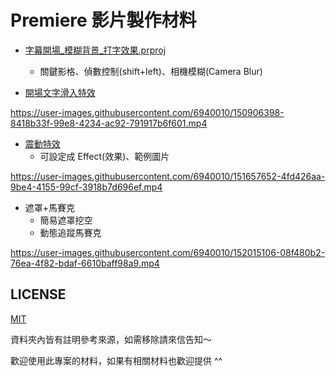 # Premiere 影片製作材料

- [字幕開場_模糊背景_打字效果.prproj](https://github.com/louis70109/Premiere_materials/blob/main/%E5%AD%97%E5%B9%95%E9%96%8B%E5%A0%B4_%E6%A8%A1%E7%B3%8A%E8%83%8C%E6%99%AF_%E6%89%93%E5%AD%97%E6%95%88%E6%9E%9C.prproj)
  - 關鍵影格、偵數控制(shift+left)、相機模糊(Camera Blur)

- [開場文字滑入特效](https://github.com/louis70109/Premiere_materials/tree/main/%E9%96%8B%E5%A0%B4%E6%BB%91%E5%85%A5%E7%89%B9%E6%95%88)

https://user-images.githubusercontent.com/6940010/150906398-8418b33f-99e8-4234-ac92-791917b6f601.mp4

- [震動特效](https://github.com/louis70109/Premiere_materials/tree/main/%E9%9C%87%E5%8B%9501)
  - 可設定成 Effect(效果)、範例圖片

https://user-images.githubusercontent.com/6940010/151657652-4fd426aa-9be4-4155-99cf-3918b7d696ef.mp4

- 遮罩+馬賽克
  - 簡易遮罩挖空
  - 動態追蹤馬賽克

https://user-images.githubusercontent.com/6940010/152015106-08f480b2-76ea-4f82-bdaf-6610baff98a9.mp4

## LICENSE

[MIT](https://github.com/louis70109/Premiere_materials/blob/main/LICENSE)

資料夾內皆有註明參考來源，如需移除請來信告知～

歡迎使用此專案的材料，如果有相關材料也歡迎提供 ^^


